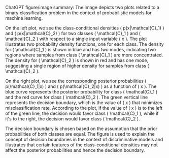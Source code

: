 ChatGPT figure/image summary: The image depicts two plots related to a binary classification problem in the context of probabilistic models for machine learning. 

On the left plot, we see the class-conditional densities \( p(x|\mathcal{C}_1) \) and \( p(x|\mathcal{C}_2) \) for two classes \( \mathcal{C}_1 \) and \( \mathcal{C}_2 \) with respect to a single input variable \( x \). The plot illustrates two probability density functions, one for each class. The density for \( \mathcal{C}_1 \) is shown in blue and has two modes, indicating two regions where samples from class \( \mathcal{C}_1 \) are more concentrated. The density for \( \mathcal{C}_2 \) is shown in red and has one mode, suggesting a single region of higher density for samples from class \( \mathcal{C}_2 \).

On the right plot, we see the corresponding posterior probabilities \( p(\mathcal{C}_1|x) \) and \( p(\mathcal{C}_2|x) \) as a function of \( x \). The blue curve represents the posterior probability for class \( \mathcal{C}_1 \) and the red curve for class \( \mathcal{C}_2 \). The green vertical line represents the decision boundary, which is the value of \( x \) that minimizes misclassification rate. According to the plot, if the value of \( x \) is to the left of the green line, the decision would favor class \( \mathcal{C}_1 \), while if it's to the right, the decision would favor class \( \mathcal{C}_2 \).

The decision boundary is chosen based on the assumption that the prior probabilities of both classes are equal. The figure is used to explain the concept of decision boundaries in the context of discriminative models and illustrates that certain features of the class-conditional densities may not affect the posterior probabilities and hence the decision boundary.
